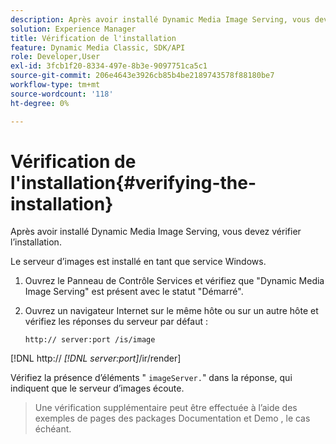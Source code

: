 ```yaml
---
description: Après avoir installé Dynamic Media Image Serving, vous devez vérifier l’installation.
solution: Experience Manager
title: Vérification de l'installation
feature: Dynamic Media Classic, SDK/API
role: Developer,User
exl-id: 3fcb1f20-8334-497e-8b3e-9097751ca5c1
source-git-commit: 206e4643e3926cb85b4be2189743578f88180be7
workflow-type: tm+mt
source-wordcount: '118'
ht-degree: 0%

---
```


# Vérification de l&#39;installation{#verifying-the-installation}

Après avoir installé Dynamic Media Image Serving, vous devez vérifier l’installation.

Le serveur d’images est installé en tant que service Windows.

1. Ouvrez le Panneau de Contrôle Services et vérifiez que &quot;Dynamic Media Image Serving&quot; est présent avec le statut &quot;Démarré&quot;.
1. Ouvrez un navigateur Internet sur le même hôte ou sur un autre hôte et vérifiez les réponses du serveur par défaut :

   `http:// server:port /is/image`

[!DNL http:// *[!DNL server:port]*/ir/render]

Vérifiez la présence d’éléments &quot; `imageServer.`&quot; dans la réponse, qui indiquent que le serveur d’images écoute.
>Une vérification supplémentaire peut être effectuée à l’aide des exemples de pages des packages Documentation et Demo , le cas échéant.
